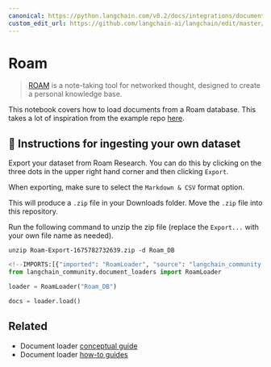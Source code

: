 ```yaml
---
canonical: https://python.langchain.com/v0.2/docs/integrations/document_loaders/roam/
custom_edit_url: https://github.com/langchain-ai/langchain/edit/master/docs/docs/integrations/document_loaders/roam.ipynb
---
```


# Roam

> [ROAM](https://roamresearch.com/) is a note-taking tool for networked thought, designed to create a personal knowledge base.

This notebook covers how to load documents from a Roam database. This takes a lot of inspiration from the example repo [here](https://github.com/JimmyLv/roam-qa).

## 🧑 Instructions for ingesting your own dataset

Export your dataset from Roam Research. You can do this by clicking on the three dots in the upper right hand corner and then clicking `Export`.

When exporting, make sure to select the `Markdown & CSV` format option.

This will produce a `.zip` file in your Downloads folder. Move the `.zip` file into this repository.

Run the following command to unzip the zip file (replace the `Export...` with your own file name as needed).

```shell
unzip Roam-Export-1675782732639.zip -d Roam_DB
```

```python
<!--IMPORTS:[{"imported": "RoamLoader", "source": "langchain_community.document_loaders", "docs": "https://api.python.langchain.com/en/latest/document_loaders/langchain_community.document_loaders.roam.RoamLoader.html", "title": "Roam"}]-->
from langchain_community.document_loaders import RoamLoader
```

```python
loader = RoamLoader("Roam_DB")
```

```python
docs = loader.load()
```

## Related

- Document loader [conceptual guide](/docs/concepts/#document-loaders)
- Document loader [how-to guides](/docs/how_to/#document-loaders)